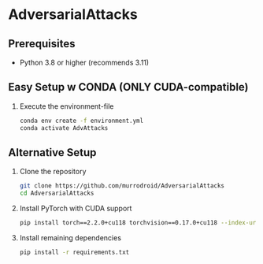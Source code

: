 # AdversarialAttacks

## Prerequisites

- Python 3.8 or higher (recommends 3.11)

## Easy Setup w CONDA (ONLY CUDA-compatible)

1. Execute the environment-file
   ```sh
   conda env create -f environment.yml
   conda activate AdvAttacks
   ```

## Alternative Setup

1. Clone the repository
   ```sh
   git clone https://github.com/murrodroid/AdversarialAttacks
   cd AdversarialAttacks
   ```

2. Install PyTorch with CUDA support
   ```sh
   pip install torch==2.2.0+cu118 torchvision==0.17.0+cu118 --index-url https://download.pytorch.org/whl/cu118
   ```

3. Install remaining dependencies
   ```sh
   pip install -r requirements.txt
   ```